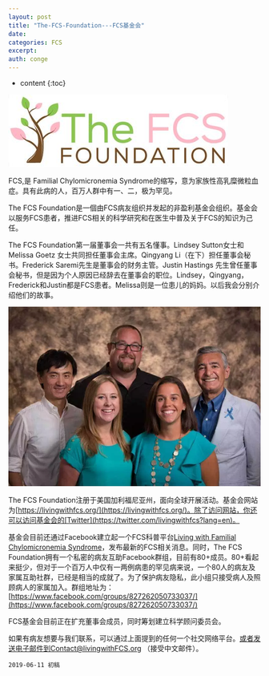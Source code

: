 ```yaml
---
layout: post
title: "The-FCS-Foundation---FCS基金会"
date:
categories: FCS
excerpt:
auth: conge
---
```

* content
{:toc}

![](/assets/images/FCS/118382-9143f47d04895cd5.png)  

FCS,是 Familial Chylomicronemia Syndrome的缩写，意为家族性高乳糜微粒血症。具有此病的人，百万人群中有一、二，极为罕见。

The FCS Foundation是一個由FCS病友组织并发起的非盈利基金会组织。基金会以服务FCS患者，推进FCS相关的科学研究和在医生中普及关于FCS的知识为己任。

The FCS Foundation第一届董事会一共有五名懂事。Lindsey Sutton女士和Melissa Goetz 女士共同担任董事会主席。Qingyang Li（在下）担任董事会秘书。Frederick Saremi先生是董事会的财务主管。Justin Hastings 先生曾任董事会秘书，但是因为个人原因已经辞去在董事会的职位。Lindsey，Qingyang，Frederick和Justin都是FCS患者。Melissa则是一位患儿的妈妈。以后我会分别介绍他们的故事。

![ ](/assets/images/FCS/118382-0e1d3f2ea20acf88.png)

The FCS Foundation注册于美国加利福尼亚州，面向全球开展活动。基金会网站为[https://livingwithfcs.org/](https://livingwithfcs.org/)。除了访问网站，你还可以访问基金会的[Twitter](https://twitter.com/livingwithfcs?lang=en)。

基金会目前还通过Facebook建立起一个FCS科普平台[Living with Familial Chylomicronemia Syndrome](https://www.facebook.com/fightFCS/)，发布最新的FCS相关消息。同时，The FCS Foundation拥有一个私密的病友互助Facebook群组，目前有80+成员。80+看起来挺少，但对于一个百万人中仅有一两例病患的罕见病来说，一个80人的病友及家属互助社群，已经是相当的成就了。为了保护病友隐私，此小组只接受病人及照顾病人的家属加入。群组地址为：[https://www.facebook.com/groups/827262050733037/](https://www.facebook.com/groups/827262050733037/)

FCS基金会目前正在扩充董事会成员，同时筹划建立科学顾问委员会。

如果有病友想要与我们联系，可以通过上面提到的任何一个社交网络平台。或者发送电子邮件到Contact@livingwithFCS.org （接受中文邮件）。


```
2019-06-11 初稿
```
